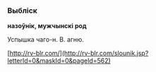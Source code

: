### Выбліск
**назоўнік, мужчынскі род**

Успышка чаго-н. В. агню.

<a rel="author">[http://rv-blr.com/](http://rv-blr.com/slounik.jsp?letterId=0&maskId=0&pageId=562)</a>
